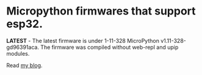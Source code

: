 # Micropython firmwares that support esp32.

**LATEST** - The latest firmware is under 1-11-328 MicroPython v1.11-328-gd96391aca.
The firmware was compiled without web-repl and upip modules.

Read [my blog](https://kopimojo.blogspot.com/).

